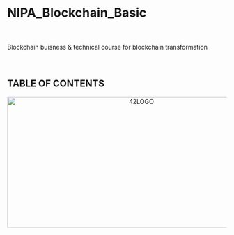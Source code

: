 # NIPA_Blockchain_Basic
<br>
<br>
Blockchain buisness &amp; technical course for blockchain transformation
<br>
</r>
<br>
</br>

## TABLE OF CONTENTS
<center><img src="https://user-images.githubusercontent.com/55140432/99774582-539bd900-2b51-11eb-9a6f-d7def5dd1843.PNG" width="600px" height="300px" title="px(픽셀) 크기 설정" alt="42LOGO"></img></center>
<br>
